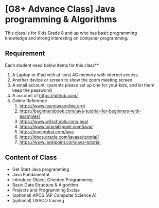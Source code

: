 # [G8+ Advance Class] Java programming & Algorithms

This class is for Kids Grade 8 and up who has basic programming knowledge and strong interesting on computer programming.

## Requirement

Each student need  below items for this class**

1. A Laptop or iPad with at least 4G memory with internet access.
2. Another device or screen to show the zoom meeting screen.
3. A email account, (parents please set up one for your kids, and let them keep the password)
4. A account of <https://github.com/>
5. Online Reference
   1. <https://www.learnjavaonline.org/>
   2. <https://beginnersbook.com/java-tutorial-for-beginners-with-examples/>
   3. <https://www.w3schools.com/java/>
   4. <https://www.tutorialspoint.com/java/>
   5. <https://codingbat.com/java>
   6. <https://docs.oracle.com/javase/tutorial/>
   7. <https://www.javatpoint.com/java-tutorial>

## Content of Class

- Get Start Java programming
- Java Fundamental
- Introduce Object Oriented Programming
- Basic Data Structure & Algorithm
- Projects and Programming Excise
- (optional) APCS (AP Computer Science A)
- (optional) USACO training
